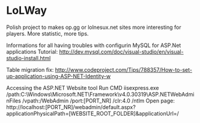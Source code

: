 # LoLWay
Polish project to makes op.gg or lolnesux.net sites more interesting for players. More statistic, more tips.


Informations for all having troubles with configurin MySQL for ASP.Net applications
Tutorial:
http://dev.mysql.com/doc/visual-studio/en/visual-studio-install.html

Table migration fix:
http://www.codeproject.com/Tips/788357/How-to-set-up-application-using-ASP-NET-Identity-w

Accessing the ASP.NET Website tool
Run CMD
iisexpress.exe /path:C:\Windows\Microsoft.NET\Framework\v4.0.30319\ASP.NETWebAdminFiles /vpath:/WebAdmin /port:[PORT_NR] /clr:4.0 /ntlm
Open page:
http://localhost:[PORT_NR]/webadmin/default.aspx?applicationPhysicalPath=[WEBSITE_ROOT_FOLDER]\&applicationUrl=/




